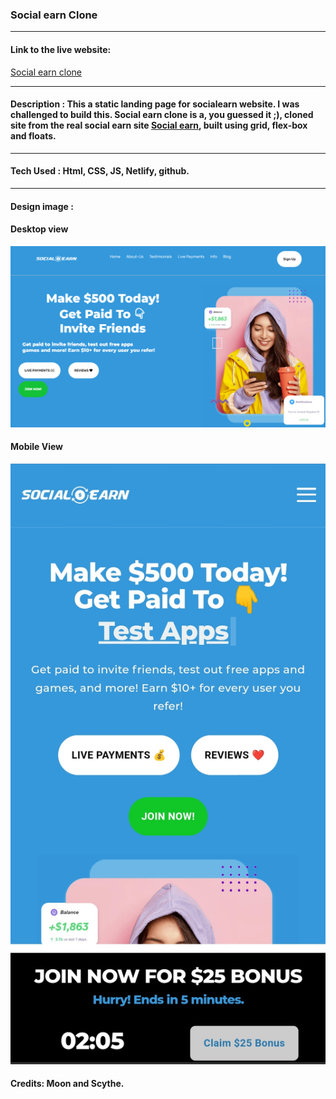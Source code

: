 ### Social earn Clone
___

#### Link to the live website:
[Social earn clone](https://brave-joliot-4507a5.netlify.app/ "Social clone live site")
___

#### Description : This a static landing page for socialearn website. I was challenged to build this. Social earn clone is a, you guessed it ;), cloned site from the real social earn site [Social earn](https://socialearn.co/ "Social earn real live site"), built using grid, flex-box and floats.
___

#### Tech Used : Html, CSS, JS, Netlify, github.
___

#### Design image :
#### Desktop view
![Social earn SS](Design/socialearn.png "Desktop View")

#### Mobile View
![Social earn SS](Design/Mobile1.jpg "Mobile View")


#### Credits: Moon and Scythe.